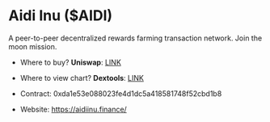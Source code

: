 # Aidi Inu ($AIDI)

 A peer-to-peer decentralized rewards farming transaction network. Join the moon mission.

- Where to buy? **Uniswap**: [LINK](https://app.uniswap.org/#/swap?outputCurrency=0xda1e53e088023fe4d1dc5a418581748f52cbd1b8)
- Where to view chart? **Dextools**: [LINK](https://www.dextools.io/app/uniswap/pair-explorer/0xa7cc68376682ff7e861ac4e616486407f944e672)
- Contract: 0xda1e53e088023fe4d1dc5a418581748f52cbd1b8

- Website: https://aidiinu.finance/
